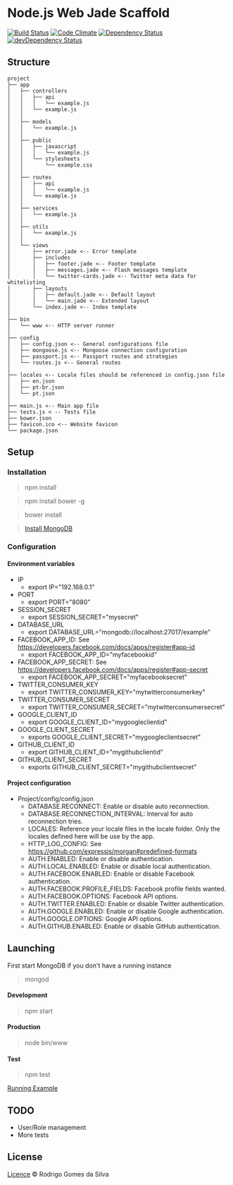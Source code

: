 # Node.js Web Jade Scaffold

[![Build Status](https://travis-ci.org/rodrigogs/nodejs-web-jade-scaffold.svg?branch=master)](https://travis-ci.org/rodrigogs/nodejs-web-jade-scaffold)
[![Code Climate](https://codeclimate.com/github/rodrigogs/nodejs-web-jade-scaffold/badges/gpa.svg)](https://codeclimate.com/github/rodrigogs/nodejs-web-jade-scaffold)
[![Dependency Status](https://david-dm.org/rodrigogs/nodejs-web-jade-scaffold.svg)](https://david-dm.org/rodrigogs/nodejs-web-jade-scaffold)
[![devDependency Status](https://david-dm.org/rodrigogs/nodejs-web-jade-scaffold/dev-status.svg)](https://david-dm.org/rodrigogs/nodejs-web-jade-scaffold#info=devDependencies)

## Structure
```
project
├── app
│   ├── controllers
│   │   ├── api
│   │   │   └── example.js
│   │   └── example.js
│   │
│   ├── models
│   │   └── example.js
│   │
│   ├── public
│   │   ├── javascript
│   │   │   └── example.js
│   │   └── stylesheets
│   │       └── example.css
│   │
│   ├── routes
│   │   ├── api
│   │   │   └── example.js
│   │   └── example.js
│   │
│   ├── services
│   │   └── example.js
│   │
│   ├── utils
│   │   └── example.js
│   │
│   └── views
│       ├── error.jade <-- Error template
│       ├── includes
│       │   ├── footer.jade <-- Footer template
│       │   ├── messages.jade <-- Flash messages template
│       │   └── twitter-cards.jade <-- Twitter meta data for whitelisting
│       ├── layouts
│       │   ├── default.jade <-- Default layout
│       │   └── main.jade <-- Extended layout
│       └── index.jade <-- Index template
│
├── bin
│   └── www <-- HTTP server runner
│
├── config
│   ├── config.json <-- General configurations file
│   ├── mongoose.js <-- Mongoose connection configuration
│   ├── passport.js <-- Passport routes and strategies
│   └── routes.js <-- General routes
│
├── locales <-- Locale files should be referenced in config.json file
│   ├── en.json
│   ├── pt-br.json
│   └── pt.json
│
├── main.js <-- Main app file
├── tests.js < -- Tests file
├── bower.json
├── favicon.ico <-- Website favicon
└── package.json
```

## Setup

### Installation

> npm install

> npm install bower -g

> bower install

> [Install MongoDB](https://www.mongodb.org/downloads)

### Configuration

#### Environment variables
* IP
    - export IP="192.168.0.1"
* PORT
    - export PORT="8080"
* SESSION_SECRET
    - export SESSION_SECRET="mysecret"
* DATABASE_URL
    - export DATABASE_URL="mongodb://localhost:27017/example"
* FACEBOOK_APP_ID: See https://developers.facebook.com/docs/apps/register#app-id
    - export FACEBOOK_APP_ID="myfacebookid"
* FACEBOOK_APP_SECRET: See https://developers.facebook.com/docs/apps/register#app-secret
    - export FACEBOOK_APP_SECRET="myfacebooksecret"
* TWITTER_CONSUMER_KEY
    - export TWITTER_CONSUMER_KEY="mytwitterconsumerkey"
* TWITTER_CONSUMER_SECRET
    - export TWITTER_CONSUMER_SECRET="mytwitterconsumersecret"
* GOOGLE_CLIENT_ID
    - export GOOGLE_CLIENT_ID="mygoogleclientid"
* GOOGLE_CLIENT_SECRET
    - exports GOOGLE_CLIENT_SECRET="mygoogleclientsecret"
* GITHUB_CLIENT_ID
    - export GITHUB_CLIENT_ID="mygithubclientid"
* GITHUB_CLIENT_SECRET
    - exports GITHUB_CLIENT_SECRET="mygithubclientsecret"

#### Project configuration
* Project/config/config.json
    - DATABASE.RECONNECT: Enable or disable auto reconnection.
    - DATABASE.RECONNECTION_INTERVAL: Interval for auto reconnection tries.
    - LOCALES: Reference your locale files in the locale folder. Only the locales defined here will be use by the app.
    - HTTP_LOG_CONFIG: See https://github.com/expressjs/morgan#predefined-formats
    - AUTH.ENABLED: Enable or disable authentication.
    - AUTH.LOCAL.ENABLED: Enable or disable local authentication.
    - AUTH.FACEBOOK.ENABLED: Enable or disable Facebook authentication.
    - AUTH.FACEBOOK.PROFILE_FIELDS: Facebook profile fields wanted.
    - AUTH.FACEBOOK.OPTIONS: Facebook API options.
    - AUTH.TWITTER.ENABLED: Enable or disable Twitter authentication.
    - AUTH.GOOGLE.ENABLED: Enable or disable Google authentication.
    - AUTH.GOOGLE.OPTIONS: Google API options.
    - AUTH.GITHUB.ENABLED: Enable or disable GitHub authentication.

## Launching

First start MongoDB if you don't have a running instance

> mongod

#### Development

> npm start

#### Production

> node bin/www

#### Test

> npm test

[Running Example](http://nodejs-web-jade-scaffold.herokuapp.com/)

## TODO

* User/Role management
* More tests

## License

[Licence](https://github.com/rodrigogs/nodejs-web-jade-scaffold/blob/master/LICENSE) © Rodrigo Gomes da Silva
